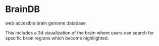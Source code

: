 # BrainDB
web accesible brain genome database

This includes a 3d visualization of the brain where users can search for specific brain regions which become highliighted.
